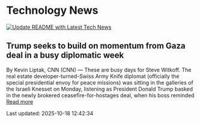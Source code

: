 # Technology News

[![Update README with Latest Tech News](https://github.com/tcdtist/daily-tech-digest/actions/workflows/main.yml/badge.svg)](https://github.com/tcdtist/daily-tech-digest/actions/workflows/main.yml)

## Trump seeks to build on momentum from Gaza deal in a busy diplomatic week
By Kevin Liptak, CNN (CNN) — These are busy days for Steve Witkoff. The real estate developer-turned-Swiss Army Knife diplomat (officially the special presidential envoy for peace missions) was sitting in the galleries of the Israeli Knesset on Monday, listening as President Donald Trump basked in the newly brokered ceasefire-for-hostages deal, when his boss reminded
[Read more](https://abc17news.com/politics/national-politics/cnn-us-politics/2025/10/17/trump-seeks-to-build-on-momentum-from-gaza-deal-in-a-busy-diplomatic-week/)



Last updated: 2025-10-18 12:42:34